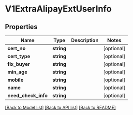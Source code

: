 # V1ExtraAlipayExtUserInfo

## Properties
Name | Type | Description | Notes
------------ | ------------- | ------------- | -------------
**cert_no** | **string** |  | [optional] 
**cert_type** | **string** |  | [optional] 
**fix_buyer** | **string** |  | [optional] 
**min_age** | **string** |  | [optional] 
**mobile** | **string** |  | [optional] 
**name** | **string** |  | [optional] 
**need_check_info** | **string** |  | [optional] 

[[Back to Model list]](../README.md#documentation-for-models) [[Back to API list]](../README.md#documentation-for-api-endpoints) [[Back to README]](../README.md)



